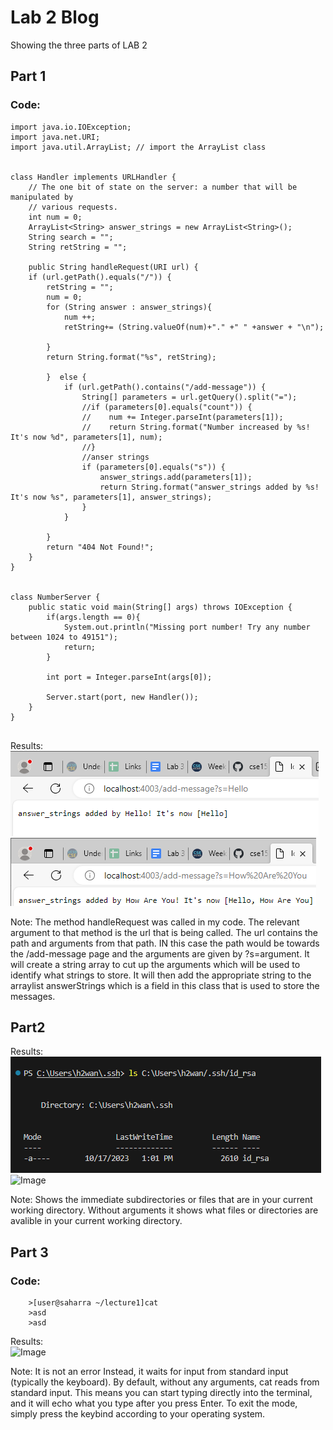 # Lab 2 Blog
Showing the three parts of LAB 2

##  Part 1

### Code:
```
import java.io.IOException;
import java.net.URI;
import java.util.ArrayList; // import the ArrayList class


class Handler implements URLHandler {
    // The one bit of state on the server: a number that will be manipulated by
    // various requests.
    int num = 0;
    ArrayList<String> answer_strings = new ArrayList<String>();
    String search = "";
    String retString = "";

    public String handleRequest(URI url) {
    if (url.getPath().equals("/")) {
        retString = "";
        num = 0;
        for (String answer : answer_strings){
            num ++;
            retString+= (String.valueOf(num)+"." +" " +answer + "\n");
            
        }
        return String.format("%s", retString);
        
        }  else {
            if (url.getPath().contains("/add-message")) {
                String[] parameters = url.getQuery().split("=");
                //if (parameters[0].equals("count")) {
                //    num += Integer.parseInt(parameters[1]);
                //    return String.format("Number increased by %s! It's now %d", parameters[1], num);
                //}
                //anser strings
                if (parameters[0].equals("s")) {
                    answer_strings.add(parameters[1]);
                    return String.format("answer_strings added by %s! It's now %s", parameters[1], answer_strings);
                }
            }
           
        } 
        return "404 Not Found!";
    }
}


class NumberServer {
    public static void main(String[] args) throws IOException {
        if(args.length == 0){
            System.out.println("Missing port number! Try any number between 1024 to 49151");
            return;
        }

        int port = Integer.parseInt(args[0]);

        Server.start(port, new Handler());
    }
}


```
Results:    
    ![Image](addmsg1.PNG)
    ![Image](addmsg2.PNG)

Note:
    The method handleRequest was called in my code. The relevant argument to that method is the url that is being called. The url contains the path and arguments from that path. IN this case the path would be towards the /add-message page and the arguments are given by ?s=argument. It will create a string array to cut up the arguments which will be used to identify what strings to store. It will then add the appropriate string to the arraylist answerStrings which is a field in this class that is used to store the messages. 



## Part2


Results:    
    ![Image](path2private.PNG)
    ![Image](path2pubic.PNG)


Note:
    Shows the immediate subdirectories or files that are in your current working directory. Without arguments it shows what files or directories are avalible in your current working directory. 


## Part 3

### Code:
```
    >[user@saharra ~/lecture1]cat
    >asd
    >asd
```
Results:    
    ![Image](catnoarg.PNG)

Note:
    It is not an error Instead, it waits for input from standard input (typically the keyboard). By default, without any arguments, cat reads from standard input. This means you can start typing directly into the terminal, and it will echo what you type after you press Enter. To exit the mode, simply press the keybind according to your operating system. 


